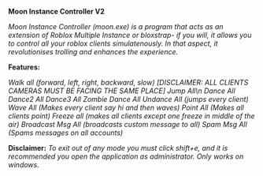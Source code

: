 **Moon Instance Controller V2**

*Moon Instance Controller (moon.exe) is a program that acts as an extension of Roblox Multiple Instance or bloxstrap- if you will, it allows you to control all your roblox clients simulatenously. In that aspect, it revolutionises trolling and enhances the experience.*

**Features:**

*Walk all (forward, left, right, backward, slow) [DISCLAIMER: ALL CLIENTS CAMERAS MUST BE FACING THE SAME PLACE]*
*Jump All\n*
*Dance All*
*Dance2 All*
*Dance3 All*
*Zombie Dance All*
*Undance All (jumps every client)*
*Wave All (Makes every client say hi and then waves)*
*Point All (Makes all clients point)*
*Freeze all (makes all clients except one freeze in middle of the air)*
*Broadcast Msg All (broadcasts custom message to all)*
*Spam Msg All (Spams messages on all accounts)*

**Disclaimer:**
*To exit out of any mode you must click shift+e, and it is recommended you open the application as administrator. Only works on windows.*
